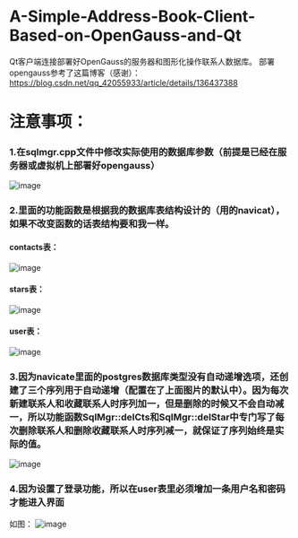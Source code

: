# A-Simple-Address-Book-Client-Based-on-OpenGauss-and-Qt
Qt客户端连接部署好OpenGauss的服务器和图形化操作联系人数据库。
部署opengauss参考了这篇博客（感谢）：https://blog.csdn.net/qq_42055933/article/details/136437388
# 注意事项：
### 1.在sqlmgr.cpp文件中修改实际使用的数据库参数（前提是已经在服务器或虚拟机上部署好opengauss）
![image](https://github.com/su322/A-Simple-Address-Book-Client-Based-on-OpenGauss-and-Qt/assets/85404658/1b3351ef-0be4-4c7a-92ce-292d4a406731)

### 2.里面的功能函数是根据我的数据库表结构设计的（用的navicat），如果不改变函数的话表结构要和我一样。
#### contacts表：

![image](https://github.com/su322/A-Simple-Address-Book-Client-Based-on-OpenGauss-and-Qt/assets/85404658/924509b5-e416-4c94-a6aa-15ed4ecc4981)
#### stars表：

![image](https://github.com/su322/A-Simple-Address-Book-Client-Based-on-OpenGauss-and-Qt/assets/85404658/ea168e9e-e609-44d6-bfe3-508fbc09b6e9)
#### user表：

![image](https://github.com/su322/A-Simple-Address-Book-Client-Based-on-OpenGauss-and-Qt/assets/85404658/e314badf-73b4-4859-998e-8a96390212ab)

### 3.因为navicate里面的postgres数据库类型没有自动递增选项，还创建了三个序列用于自动递增（配置在了上面图片的默认中）。因为每次新建联系人和收藏联系人时序列加一，但是删除的时候又不会自动减一，所以功能函数SqlMgr::delCts和SqlMgr::delStar中专门写了每次删除联系人和删除收藏联系人时序列减一，就保证了序列始终是实际的值。
![image](https://github.com/su322/A-Simple-Address-Book-Client-Based-on-OpenGauss-and-Qt/assets/85404658/7694c8d8-8551-4fe6-97e0-f7cd43622dc9)

### 4.因为设置了登录功能，所以在user表里必须增加一条用户名和密码才能进入界面
如图：
![image](https://github.com/su322/A-Simple-Address-Book-Client-Based-on-OpenGauss-and-Qt/assets/85404658/094e76be-ee98-4692-a58a-d5a64cbd3690)
